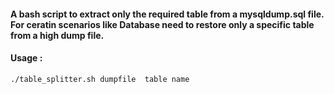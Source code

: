 #### A bash script to extract only the required table from a mysqldump.sql file. For ceratin scenarios like Database need to restore only a specific table from a high dump file.

#### Usage :
```
./table_splitter.sh dumpfile  table name
```

